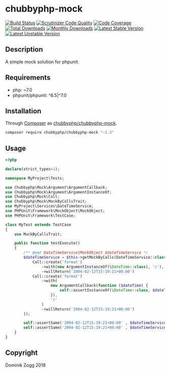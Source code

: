 # chubbyphp-mock

[![Build Status](https://api.travis-ci.org/chubbyphp/chubbyphp-mock.png?branch=master)](https://travis-ci.org/chubbyphp/chubbyphp-mock)
[![Scrutinizer Code Quality](https://scrutinizer-ci.com/g/chubbyphp/chubbyphp-mock/badges/quality-score.png?b=master)](https://scrutinizer-ci.com/g/chubbyphp/chubbyphp-mock/?branch=master)
[![Code Coverage](https://scrutinizer-ci.com/g/chubbyphp/chubbyphp-mock/badges/coverage.png?b=master)](https://scrutinizer-ci.com/g/chubbyphp/chubbyphp-mock/?branch=master)
[![Total Downloads](https://poser.pugx.org/chubbyphp/chubbyphp-mock/downloads.png)](https://packagist.org/packages/chubbyphp/chubbyphp-mock)
[![Monthly Downloads](https://poser.pugx.org/chubbyphp/chubbyphp-mock/d/monthly)](https://packagist.org/packages/chubbyphp/chubbyphp-mock)
[![Latest Stable Version](https://poser.pugx.org/chubbyphp/chubbyphp-mock/v/stable.png)](https://packagist.org/packages/chubbyphp/chubbyphp-mock)
[![Latest Unstable Version](https://poser.pugx.org/chubbyphp/chubbyphp-mock/v/unstable)](https://packagist.org/packages/chubbyphp/chubbyphp-mock)

## Description

A simple mock solution for phpunit.

## Requirements

 * php: ~7.0
 * phpunit/phpunit: ^6.5|^7.0

## Installation

Through [Composer](http://getcomposer.org) as [chubbyphp/chubbyphp-mock][1].

```sh
composer require chubbyphp/chubbyphp-mock "~1.3"
```

## Usage

```php
<?php

declare(strict_types=1);

namespace MyProject\Tests;

use Chubbyphp\Mock\Argument\ArgumentCallback;
use Chubbyphp\Mock\Argument\ArgumentInstanceOf;
use Chubbyphp\Mock\Call;
use Chubbyphp\Mock\MockByCallsTrait;
use MyProject\Services\DateTimeService;
use PHPUnit\Framework\MockObject\MockObject;
use PHPUnit\Framework\TestCase;

class MyTest extends TestCase
{
    use MockByCallsTrait;

    public function testExecute()
    {
        /** @var DateTimeService|MockObject $dateTimeService */
        $dateTimeService = $this->getMockByCalls(DateTimeService::class, [
            Call::create('format')
                ->with(new ArgumentInstanceOf(\DateTime::class), 'c'),
                ->willReturn('2004-02-12T15:19:21+00:00')
            Call::create('format')
                ->with(
                    new ArgumentCallback(function ($dateTime) {
                        self::assertInstanceOf(\DateTime::class, $dateTime);
                    }),
                    'c'
                )
                ->willReturn('2004-02-12T15:19:21+00:00')
        ]);

        self::assertSame('2004-02-12T15:19:21+00:00' , $dateTimeService->format(new \DateTime(), 'c'));
        self::assertSame('2004-02-12T15:19:21+00:00' , $dateTimeService->format(new \DateTime(), 'c'));
    }
}
```

## Copyright

Dominik Zogg 2018


[1]: https://packagist.org/packages/chubbyphp/chubbyphp-mock
